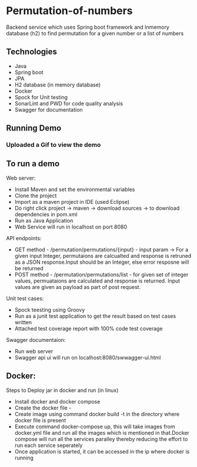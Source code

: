 # Permutation-of-numbers
Backend service which uses Spring boot framework and Inmemory database (h2) to find permutation for a given number or a list of numbers

<h2>Technologies</h2>
<ul>
 <li>Java</li>
 <li>Spring boot</li>
 <li>JPA</li>
 <li>H2 database (in memory database)</li>
 <li>Docker</li>
 <li>Spock for Unit testing</li> 
 <li>SonarLint and PWD for code quality analysis</li>
 <li>Swagger for documentation</li>
</ul>

 <h2>Running Demo</h2>
 
 <h3>Uploaded a Gif to view the demo</h3> 
 
 <h2>To run a demo</h2>
 Web server:
 <ul>
  <li>Install Maven and set the environmental variables</li>
  <li>Clone the project</li>
  <li>Import as a maven project in IDE (used Eclipse)</li>
  <li>Do right click project -> maven -> download sources -> to download dependencies in pom.xml</li>
  <li>Run as Java Application</li>
  <li>Web Service will run in localhost on port 8080</li>
 </ul>
  
 API endpoints:
 <ul>
  <li>GET method - /permutation/permutations/{input} - input param -> For a given input Integer, permutaions are calcualted and response is retruned as a JSON response.Input should be an Integer, else error resposne will be returned</li>
  <li>POST method - /permutation/permutations/list - for given set of integer values, permuataions are calculated and response is returned. Input values are given as payload as part of post request.</li>
 </ul>
  
 Unit test cases:
 <ul>
  <li>Spock teesting using Groovy</li>
  <li>Run as a junit test application to get the result based on test cases written</li>
  <li>Attached test coverage report with 100% code test coverage</li>
 </ul>
 
  Swagger documentaion:
  <ul>
  <li>Run web server</li>
  <li>Swagger api ui will run on localhost:8080/swwagger-ui.html</li>
  </ul>
  
  <h2>Docker:</h2>  
  Steps to Deploy jar in docker and run (in linux)
  <ul>
    <li>Install docker and docker compose</li>
    <li>Create the docker file -<sample docker file is uploaded above></li>
    <li>Create image using command docker build -t <imageName> in the directory where docker file is present</li>
    <li>Execute command docker-compose up, this will take images from docker.yml file and run all the images which is mentioned in that.Docker compose will run all the services paralley thereby reducing the effort to run each service seperately</li>
  <li>Once application is started, it can be accessed in the ip where docker is running</li>
  </ul>
 
 
 

 
  

 
 

